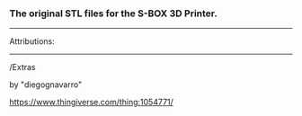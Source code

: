 ### The original STL files for the S-BOX 3D Printer.

---

Attributions:

---

/Extras

by "diegognavarro"

https://www.thingiverse.com/thing:1054771/
